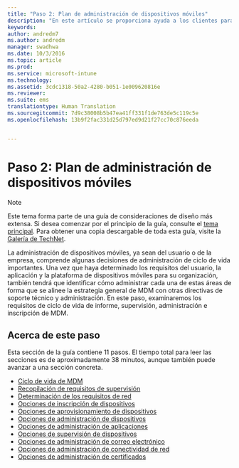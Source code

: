 ```yaml
---
title: "Paso 2: Plan de administración de dispositivos móviles"
description: "En este artículo se proporciona ayuda a los clientes para planear y diseñar una implementación de administración de dispositivos móviles de Microsoft con Enterprise Mobility + Security."
keywords: 
author: andredm7
ms.author: andredm
manager: swadhwa
ms.date: 10/3/2016
ms.topic: article
ms.prod: 
ms.service: microsoft-intune
ms.technology: 
ms.assetid: 3cdc1318-50a2-4280-b051-1e009620816e
ms.reviewer: 
ms.suite: ems
translationtype: Human Translation
ms.sourcegitcommit: 7d9c38008b5b47ea41ff331f1de763de5c119c5e
ms.openlocfilehash: 13b9f2fac331d25d797ed9d21f27cc70c876eeda


---
```


# <a name="step-2---plan-for-mobile-device-management"></a>Paso 2: Plan de administración de dispositivos móviles

>[!NOTE]
>Este tema forma parte de una guía de consideraciones de diseño más extensa. Si desea comenzar por el principio de la guía, consulte el [tema principal](mdm-design-considerations-guide.md). Para obtener una copia descargable de toda esta guía, visite la [Galería de TechNet](https://gallery.technet.microsoft.com/Mobile-Device-Management-7d401582).

La administración de dispositivos móviles, ya sean del usuario o de la empresa, comprende algunas decisiones de administración de ciclo de vida importantes. Una vez que haya determinado los requisitos del usuario, la aplicación y la plataforma de dispositivos móviles para su organización, también tendrá que identificar cómo administrar cada una de estas áreas de forma que se alinee la estrategia general de MDM con otras directivas de soporte técnico y administración. En este paso, examinaremos los requisitos de ciclo de vida de informe, supervisión, administración e inscripción de MDM.

## <a name="about-this-step"></a>Acerca de este paso

Esta sección de la guía contiene 11 pasos. El tiempo total para leer las secciones es de aproximadamente 38 minutos, aunque también puede avanzar a una sección concreta.

- [Ciclo de vida de MDM](mdm-understand-mdm-lifecycle.md)
- [Recopilación de requisitos de supervisión](mdm-gather-monitoring-requirements.md)
- [Determinación de los requisitos de red](mdm-determine-network-requirements.md)
- [Opciones de inscripción de dispositivos](mdm-device-enrollment-options.md)
- [Opciones de aprovisionamiento de dispositivos](mdm-device-provisioning-options.md)
- [Opciones de administración de dispositivos](mdm-device-management-options.md)
- [Opciones de administración de aplicaciones](mdm-application-management-options.md)
- [Opciones de supervisión de dispositivos](mdm-device-monitoring-options.md)
- [Opciones de administración de correo electrónico](mdm-email-management-options.md)
- [Opciones de administración de conectividad de red](mdm-network-connectivity-management-options.md)
- [Opciones de administración de certificados](mdm-certificate-management-options.md)



<!--HONumber=Nov16_HO4-->


